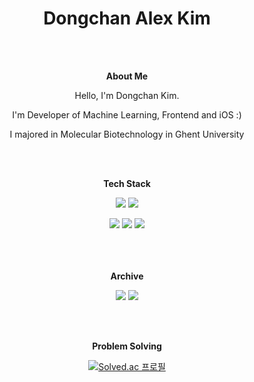 <div align="center">
  
# Dongchan Alex Kim
  
  <br/>
  <br/>
  
**About Me**
  
Hello, I'm Dongchan Kim.
  
I'm Developer of Machine Learning, Frontend and iOS :)
  
I majored in Molecular Biotechnology in Ghent University
  
  <br/>
  <br/>

**Tech Stack**
  
<img src="https://img.shields.io/badge/HTML5-E34F26?style=flat-square&logo=HTML5&logoColor=white"/></a>
<img src="https://img.shields.io/badge/CSS3-1572B6?style=flat-square&logo=CSS3&logoColor=white"/>

<img src="https://img.shields.io/badge/JavaScript-F7DF1E?style=flat-square&logo=JavaScript&logoColor=black"/>
<img src="https://img.shields.io/badge/React-61DAFB?style=flat-square&logo=React&logoColor=black"/>
<img src="https://img.shields.io/badge/Next.js-000000?style=flat-square&logo=Next.js&logoColor=white"/>

<br/>
<br/>
<br/>
<br/>

**Archive**

<a href="https://github.com/su1715"><img src="https://img.shields.io/badge/GitHub-181717?style=flat-square&logo=GitHub&logoColor=white"/></a>
<a href="https://velog.io/@sj_dev_js"><img src="https://img.shields.io/badge/Velog-20C997?style=flat-square&logo=Velog&logoColor=white"/></a>

<br/>
<br/>


**Problem Solving**

[![Solved.ac
프로필](http://mazassumnida.wtf/api/v2/generate_badge?boj=jjdc0809)](https://solved.ac/jjdc0809)

</div>
<!--
**Dongckim/Dongckim** is a ✨ _special_ ✨ repository because its `README.md` (this file) appears on your GitHub profile.

Here are some ideas to get you started:

- 🔭 I’m currently working on ...
- 🌱 I’m currently learning ...
- 👯 I’m looking to collaborate on ...
- 🤔 I’m looking for help with ...
- 💬 Ask me about ...
- 📫 How to reach me: ...
- 😄 Pronouns: ...
- ⚡ Fun fact: ...
-->
